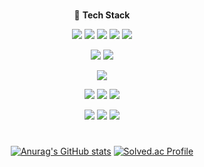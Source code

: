 #

<div align="center">

  📌 **Tech Stack**
  
![](https://img.shields.io/badge/java-FF4000?style=for-the-badge&logo=java&logoColor=white)
![](https://img.shields.io/badge/python-3776AB?style=for-the-badge&logo=python&logoColor=white)
![](https://img.shields.io/badge/c-A8B9CC?style=for-the-badge&logo=c&logoColor=white)
![](https://img.shields.io/badge/c++-00599C?style=for-the-badge&logo=c++&logoColor=white)
![](https://img.shields.io/badge/typescript-3178C6?style=for-the-badge&logo=typescript&logoColor=white)

![](https://img.shields.io/badge/springboot-6DB33F?style=for-the-badge&logo=springboot&logoColor=white)
![](https://img.shields.io/badge/Nest.js-E0234E?style=for-the-badge&logo=nestjs&logoColor=white)


![](https://img.shields.io/badge/mysql-4479A1?style=for-the-badge&logo=mysql&logoColor=white)


![](https://img.shields.io/badge/docker-2496ED?style=for-the-badge&logo=docker&logoColor=white)
![](https://img.shields.io/badge/githubactions-2088FF?style=for-the-badge&logo=githubactions&logoColor=black)
![](https://img.shields.io/badge/amazonec2-FF9900?style=for-the-badge&logo=amazonec2&logoColor=black)


![](https://img.shields.io/badge/swagger-85EA2D?style=for-the-badge&logo=swagger&logoColor=black)
![](https://img.shields.io/badge/git-F05032?style=for-the-badge&logo=git&logoColor=black)
![](https://img.shields.io/badge/jira-0052CC?style=for-the-badge&logo=jira&logoColor=black)



  </div>
  
#

<div align="center">

[![Anurag's GitHub stats](https://github-readme-stats.vercel.app/api?username=Daeho-Son)](https://github.com/anuraghazra/github-readme-stats)
[![Solved.ac Profile](http://mazassumnida.wtf/api/v2/generate_badge?boj=thseogh135)](https://solved.ac/thseogh135/)


<!--
[![Hits](https://hits.seeyoufarm.com/api/count/incr/badge.svg?url=https%3A%2F%2Fgithub.com%2FDaeho-Son%2Fhit-counter&count_bg=%2379C83D&title_bg=%23555555&icon=&icon_color=%23E7E7E7&title=hits&edge_flat=false)](https://hits.seeyoufarm.com)

[![Top Langs](https://github-readme-stats.vercel.app/api/top-langs/?username=Daeho-Son&langs_count=10&layout=compact)]()

# [![Harlok's WakaTime stats](https://github-readme-stats.vercel.app/api/wakatime?username=Sondho)](https://github.com/anuraghazra/github-readme-stats)

// 기술 스택
![](https://img.shields.io/badge/표시이름-색상?style=for-the-badge&logo=로고&logoColor=white)

-->
